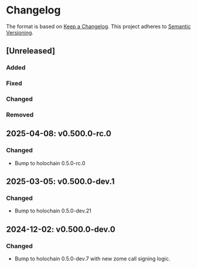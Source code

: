 # Changelog

The format is based on [Keep a Changelog](https://keepachangelog.com/en/1.0.0/). This project adheres to [Semantic Versioning](https://semver.org/spec/v2.0.0.html).

## \[Unreleased\]

### Added
### Fixed
### Changed
### Removed

## 2025-04-08: v0.500.0-rc.0

### Changed
- Bump to holochain 0.5.0-rc.0

## 2025-03-05: v0.500.0-dev.1

### Changed
- Bump to holochain 0.5.0-dev.21

## 2024-12-02: v0.500.0-dev.0

### Changed
- Bump to holochain 0.5.0-dev.7 with new zome call signing logic.
